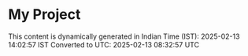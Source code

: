 # My Project

This content is dynamically generated in Indian Time (IST): 2025-02-13 14:02:57 IST
Converted to UTC: 2025-02-13 08:32:57 UTC
